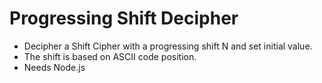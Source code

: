 # Progressing Shift Decipher

- Decipher a Shift Cipher with a progressing shift N and set initial value.
- The shift is based on ASCII code position.
- Needs Node.js
